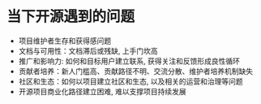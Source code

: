 # 当下开源遇到的问题

- 项目维护者生存和获得感问题
- 文档与可用性：文档滞后或残缺, 上手门坎高
- 推广和影响力: 如何和目标用户建立联系, 获得关注和反馈形成良性循环
- 贡献者培养：新人门槛高、贡献路径不明、交流分散、维护者培养机制缺失
- 社区和生态：如何以项目建立社区和生态, 以及相关的运营和治理等问题
- 开源项目商业化路径建立困难, 难以支撑项目持续发展